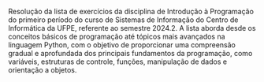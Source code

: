 Resolução da lista de exercícios da disciplina de Introdução à Programação do primeiro período do curso de Sistemas de Informação do Centro de Informática da UFPE,
referente ao semestre 2024.2. A lista aborda desde os conceitos básicos de programação até tópicos mais avançados na linguagem Python,
com o objetivo de proporcionar uma compreensão gradual e aprofundada dos principais fundamentos da programação, como variáveis, estruturas de controle, funções,
manipulação de dados e orientação a objetos.
